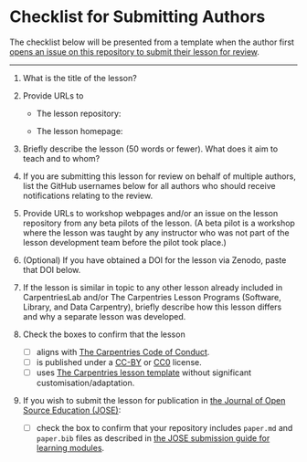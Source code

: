 # Checklist for Submitting Authors

The checklist below will be presented from a template
when the author first
[opens an issue on this repository to submit their lesson for review][new-submission].

---

1. What is the title of the lesson?


2. Provide URLs to
    - The lesson repository:

    - The lesson homepage:


3. Briefly describe the lesson (50 words or fewer).
   What does it aim to teach and to whom?


4. If you are submitting this lesson for review on behalf
   of multiple authors, list the GitHub usernames below for
   all authors who should receive notifications relating to the review.


5. Provide URLs to workshop webpages and/or an issue
   on the lesson repository from any beta pilots of the lesson.
   (A beta pilot is a workshop where the lesson was taught
   by any instructor who was not part of the lesson development team
   before the pilot took place.)


6. (Optional) If you have obtained a DOI for the lesson via Zenodo,
   paste that DOI below.


7. If the lesson is similar in topic to any other lesson
    already included in CarpentriesLab and/or
    The Carpentries Lesson Programs (Software, Library, and Data Carpentry),
    briefly describe how this lesson differs and
    why a separate lesson was developed.


8. Check the boxes to confirm that the lesson
    - [ ] aligns with [The Carpentries Code of Conduct][1].
    - [ ] is published under a [CC-BY][2] or [CC0][3] license.
    - [ ] uses [The Carpentries lesson template][4] without significant customisation/adaptation.

9. If you wish to submit the lesson for publication in
    [the Journal of Open Source Education (JOSE)][5]:
    - [ ] check the box to confirm that your repository includes
        `paper.md` and `paper.bib` files as described in
        [the JOSE submission guide for learning  modules][6].

[1]: https://docs.carpentries.org/topic_folders/policies/code-of-conduct.html
[2]: https://creativecommons.org/licenses/by/4.0/
[3]: https://creativecommons.org/publicdomain/zero/1.0/
[4]: https://github.com/carpentries/styles/
[5]: https://jose.theoj.org/
[6]: https://openjournals.readthedocs.io/en/jose/submitting.html#how-to-prepare-a-learning-module-submission

[new-submission]: https://github.com/carpentrieslab/reviews/issues/new?assignees=&labels=&template=submission.md
